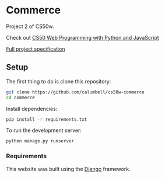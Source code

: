 # Commerce

Project 2 of CS50w.

Check out [CS50 Web Programming with Python and JavaScript](https://courses.edx.org/courses/course-v1:HarvardX+CS50W+Web/course/)

[Full project specification](https://cs50.harvard.edu/web/2020/projects/2/commerce/)

## Setup

The first thing to do is clone this repository:

```bash
git clone https://github.com/calumbell/cs50w-commerce
cd commerce
```

Install dependencies:
```bash
pip install -r requirements.txt
```

To run the development server:
```bash
python manage.py runserver
```

### Requirements

This website was built using the [Django](https://github.com/django/django) framework.
